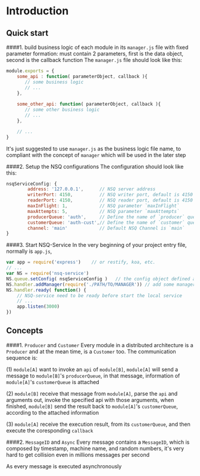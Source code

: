 Introduction
============

Quick start
-----------
####1. build business logic of each module in its `manager.js` file with fixed parameter formation: must contain 2 parameters, first is the data object, second is the callback function
The `manager.js` file should look like this:
```javascript
module.exports = {
    some_api : function( parameterObject, callback ){
       // some business logic
       // ...
    },
    
    some_other_api: function( parameterObject, callback ){
       // some other business logic
       // ...
    },

    // ...   
}
```
It's just suggested to use `manager.js` as the business logic file name, to compliant with the concept of `manager` which will be used in the later step

####2. Setup the NSQ configurations
The configuration should look like this:
```javascript
nsqServiceConfig: {
        address: '127.0.0.1',      // NSQ server address
        writerPort: 4150,          // NSQ writer port, default is 4150
        readerPort: 4150,          // NSQ reader port, default is 4150
        maxInFlight: 1,            // NSQ parameter `maxInFlight`
        maxAttempts: 5,            // NSQ parameter `maxAttempts`
        producerQueue: 'auth',     // Define the name of `producer` queue
        customerQueue: 'auth-cust',// Define the name of `customer` queue
        channel: 'main'            // Default NSQ Channel is `main`
}
```

####3. Start NSQ-Service
In the very beginning of your project entry file, normally is `app.js`,
```javascript
var app = require('express')    // or restify, koa, etc.
// ...
var NS = require('nsq-service')
NS.queue.setConfig( nsqServiceConfig )   // the config object defined above
NS.handler.addManager(require('./PATH/TO/MANAGER')) // add some manager
NS.handler.ready( function() {      
    // NSQ-service need to be ready before start the local service
    // ...
    app.listen(3000)
})
```

Concepts
-------------
####1. `Producer` and `Customer`
Every module in a distributed architecture is a `Producer` and at the mean time, is a `Customer` too. The communication sequence is:

(1) `module[A]` want to invoke an `api` of `module[B]`, 
    `module[A]` will send a message to `module[B]`'s `producerQueue`, 
    in that message, 
    information of `module[A]`'s `customerQueue` is attached

(2) `module[B]` receive that message from `module[A]`, 
    parse the `api` and arguments out, 
    invoke the specified api with those arguments, 
    when finished, 
    `module[B]` send the result back to `module[A]`'s `customerQueue`,
    according to the attached information

(3) `module[A]` receive the execution result,
    from its `customerQueue`,
    and then execute the coresponding `callback`

####2. `MessageID` and `Async`
Every message contains a `MessageID`, which is composed by timestamp, machine name, and random numbers, it's very hard to get collision even in millions messages per second

As every message is executed asynchronously

